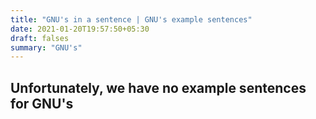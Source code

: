 ```yaml
---
title: "GNU's in a sentence | GNU's example sentences"
date: 2021-01-20T19:57:50+05:30
draft: falses
summary: "GNU's"
---
```

## Unfortunately, we have no example sentences for GNU's                 
